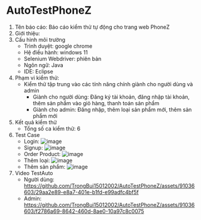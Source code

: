 # AutoTestPhoneZ
1. Tên báo cáo: Báo cáo kiểm thử tự động cho trang web PhoneZ
2. Giới thiệu:
3. Cấu hình môi trường
   - Trình duyệt: google chrome
   - Hệ điều hành: windows 11
   - Selenium Webdriver: phiên bản
   - Ngôn ngữ: Java
   - IDE: Eclipse
4. Phạm vi kiểm thử:
   - Kiểm thử tập trung vào các tính năng chính giành cho người dùng và admin
     + Giành cho người dùng: Đăng ký tài khoản, đăng nhập tài khoản, thêm sản phẩm vào giỏ hàng, thanh toán sản phẩm
     + Giành cho admin: Đăng nhập, thêm loại sản phẩm mới, thêm sản phẩm mới
5. Kết quả kiểm thử
   - Tổng số ca kiểm thử: 6
6. Test Case
   - Login:
     ![image](https://github.com/TrongBui15012002/AutoTestPhoneZ/assets/91036603/aec8f827-66ae-4c35-a13b-52655a83ae6a)
   - Signup:
     ![image](https://github.com/TrongBui15012002/AutoTestPhoneZ/assets/91036603/ff00d122-3c2e-4265-8ce3-a4b4199b72a3)
   - Order Product:
     ![image](https://github.com/TrongBui15012002/AutoTestPhoneZ/assets/91036603/580eaa20-ebe0-4cd4-be86-03d3e241684f)
   - Thêm loại:
     ![image](https://github.com/TrongBui15012002/AutoTestPhoneZ/assets/91036603/c2c5c516-cedf-429c-a45b-231fb60376f3)
   - Thêm sản phẩm:
     ![image](https://github.com/TrongBui15012002/AutoTestPhoneZ/assets/91036603/21bd5c34-c644-4215-90c3-40e9329dd095)
7. Video TestAuto
   - Người dùng:
https://github.com/TrongBui15012002/AutoTestPhoneZ/assets/91036603/29aa2e89-e8a7-401e-b1fd-e99adfc4bf5f
   - Admin:
https://github.com/TrongBui15012002/AutoTestPhoneZ/assets/91036603/f2786a69-8642-460d-8ae0-10a97c8c0075


